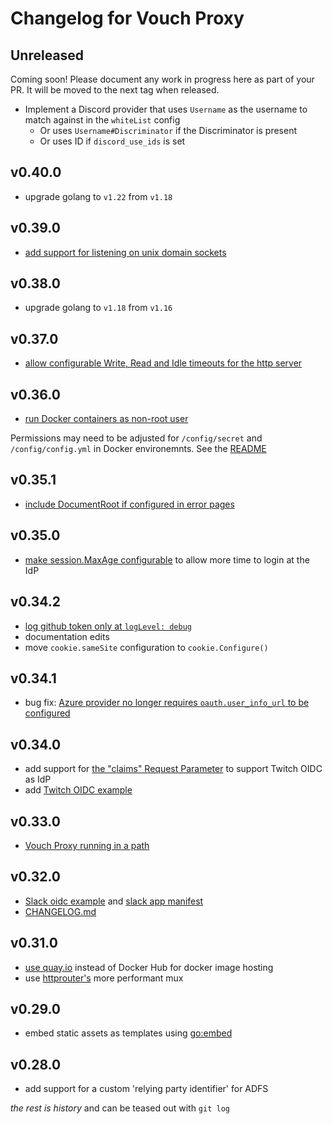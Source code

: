 # Changelog for Vouch Proxy

## Unreleased

Coming soon! Please document any work in progress here as part of your PR. It will be moved to the next tag when released.

* Implement a Discord provider that uses `Username` as the username to match against in the `whiteList` config
  * Or uses `Username#Discriminator` if the Discriminator is present
  * Or uses ID if `discord_use_ids` is set

## v0.40.0

- upgrade golang to `v1.22` from `v1.18`

## v0.39.0

- [add support for listening on unix domain sockets](https://github.com/vouch/vouch-proxy/pull/488)

## v0.38.0

- upgrade golang to `v1.18` from `v1.16`

## v0.37.0

- [allow configurable Write, Read and Idle timeouts for the http server](https://github.com/vouch/vouch-proxy/pull/468)

## v0.36.0

- [run Docker containers as non-root user](https://github.com/vouch/vouch-proxy/pull/444)

Permissions may need to be adjusted for `/config/secret` and `/config/config.yml` in Docker environemnts. See the [README](https://github.com/vouch/vouch-proxy#running-from-docker)

## v0.35.1

- [include DocumentRoot if configured in error pages](https://github.com/vouch/vouch-proxy/pull/439)

## v0.35.0

- [make session.MaxAge configurable](https://github.com/vouch/vouch-proxy/issues/318) to allow more time to login at the IdP

## v0.34.2

- [log github token only at `logLevel: debug`](https://github.com/vouch/vouch-proxy/pull/436)
- documentation edits
- move `cookie.sameSite` configuration to `cookie.Configure()`

## v0.34.1

- bug fix: [Azure provider no longer requires `oauth.user_info_url` to be configured](https://github.com/vouch/vouch-proxy/issues/417)

## v0.34.0

- add support for [the "claims" Request Parameter](https://openid.net/specs/openid-connect-core-1_0.html#ClaimsParameter) to support Twitch OIDC as IdP
- add [Twitch OIDC example](https://github.com/vouch/vouch-proxy/blob/master/config/config.yml_example_twitch)

## v0.33.0

- [Vouch Proxy running in a path](https://github.com/vouch/vouch-proxy/issues/373)

## v0.32.0

- [Slack oidc example](https://github.com/vouch/vouch-proxy/blob/master/config/config.yml_example_slack) and [slack app manifest](https://github.com/vouch/vouch-proxy/blob/master/examples/slack/vouch-slack-oidc-app-manifest.yml)
- [CHANGELOG.md](https://github.com/vouch/vouch-proxy/blob/master/CHANGELOG.md)

## v0.31.0

- [use quay.io](https://quay.io/repository/vouch/vouch-proxy?tab=tags) instead of Docker Hub for docker image hosting
- use [httprouter's](https://github.com/julienschmidt/httprouter) more performant mux

## v0.29.0

- embed static assets as templates using [go:embed](https://golang.org/pkg/embed/)

## v0.28.0

- add support for a custom 'relying party identifier' for ADFS

_the rest is history_ and can be teased out with `git log`

